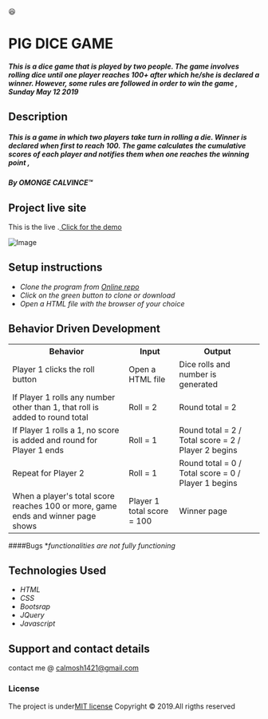 :satisfied:
# PIG DICE GAME
##### This is a dice game that is  played by two people. The game involves rolling dice until one player reaches 100+ after which he/she is declared a winner. However, some rules are followed in order to win the game , Sunday May 12 2019

## Description
##### This is a game in which two players take turn in rolling a die. Winner is declared when first to reach 100. The game calculates the cumulative scores of each player and notifies them when one reaches the winning point ,  
##### By **OMONGE CALVINCE**&trade;

## Project live site

  This is the live .[ Click for the demo](https://calvince.github.io/Delani-Studio/)

  ![Image](https://scontent.fmba3-1.fna.fbcdn.net/v/t1.0-9/59528642_2273632706257853_400193748287356928_n.jpg?_nc_cat=104&_nc_ht=scontent.fmba3-1.fna&oh=2910f382298c06a70ea9703b6dd629cc&oe=5D71A45D)

## Setup instructions

* _Clone the program from [Online repo](https://github.com/calvince/Delani-Studio)_
* _Click on the green button to clone or download_
* _Open a HTML file with the browser of your choice_

## Behavior Driven Development
<table>
    <tr>
      <th>Behavior</th> 
      <th>Input</th> 
      <th>Output</th>   
    </tr>
    <tr>
        <td>Player 1 clicks the roll button</td>
        <td>Open a HTML file</td>
        <td>Dice rolls and number is generated</td>
    </tr>
    <tr>
        <td>If Player 1 rolls any number other than 1, that roll is added to round total</td>
        <td>Roll = 2</td>
        <td>Round total = 2</td>
    </tr>
    <tr>
        <td>If Player 1 rolls a 1, no score is added and round for Player 1 ends</td>
        <td>Roll = 1</td>
        <td>Round total = 2 / Total score = 2 / Player 2 begins</td>
    </tr>
    <tr>
        <td>Repeat for Player 2 </td>
        <td>Roll = 1</td>
        <td>Round total = 0 / Total score = 0 / Player 1 begins</td>
    </tr> 
    <tr>
        <td>When a player's total score reaches 100 or more, game ends and winner page shows </td>
        <td>Player 1 total score = 100</td>
        <td>Winner page</td>
    </tr>   
</table>

####Bugs
*_functionalities are not fully functioning_

## Technologies Used
* _HTML_
* _CSS_
* _Bootsrap_
* _JQuery_
* _Javascript_

## Support and contact details
contact me @ calmosh1421@gmail.com
### License
The project is under[MIT license](https://github.com/calvince/Pig-Dice/blob/master/LICENSE)
Copyright &copy; 2019.All rigths reserved
  